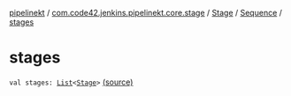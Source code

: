 [pipelinekt](../../../index.md) / [com.code42.jenkins.pipelinekt.core.stage](../../index.md) / [Stage](../index.md) / [Sequence](index.md) / [stages](./stages.md)

# stages

`val stages: `[`List`](https://kotlinlang.org/api/latest/jvm/stdlib/kotlin.collections/-list/index.html)`<`[`Stage`](../index.md)`>` [(source)](https://github.com/code42/pipelinekt/tree/master/core/src/main/kotlin/com/code42/jenkins/pipelinekt/core/stage/Stage.kt#L63)
